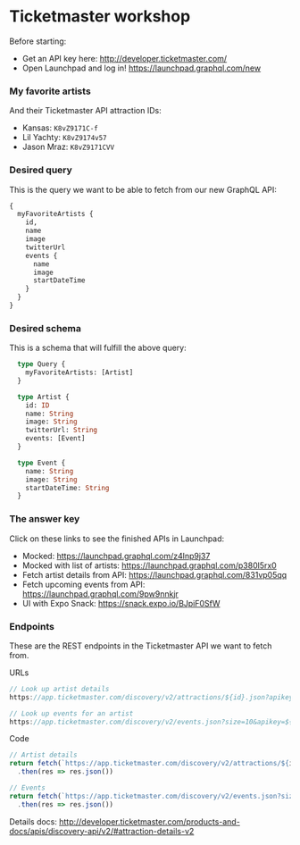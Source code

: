 # Ticketmaster workshop

Before starting:

- Get an API key here: http://developer.ticketmaster.com/
- Open Launchpad and log in! https://launchpad.graphql.com/new

### My favorite artists

And their Ticketmaster API attraction IDs:

* Kansas: `K8vZ9171C-f`
* Lil Yachty: `K8vZ9174v57`
* Jason Mraz: `K8vZ9171CVV`

### Desired query

This is the query we want to be able to fetch from our new GraphQL API:

```graphql
{
  myFavoriteArtists {
    id,
    name
    image
    twitterUrl
    events {
      name
      image
      startDateTime
    }
  }
}
```

### Desired schema

This is a schema that will fulfill the above query:

```graphql
  type Query {
    myFavoriteArtists: [Artist]
  }

  type Artist {
    id: ID
    name: String
    image: String
    twitterUrl: String
    events: [Event]
  }

  type Event {
    name: String
    image: String
    startDateTime: String
  }
```

### The answer key

Click on these links to see the finished APIs in Launchpad:

- Mocked: https://launchpad.graphql.com/z4lnp9j37
- Mocked with list of artists: https://launchpad.graphql.com/p380l5rx0
- Fetch artist details from API: https://launchpad.graphql.com/831vp05qq
- Fetch upcoming events from API: https://launchpad.graphql.com/9pw9nnkjr
- UI with Expo Snack: https://snack.expo.io/BJpiF0SfW

### Endpoints

These are the REST endpoints in the Ticketmaster API we want to fetch from.

URLs

```js
// Look up artist details
https://app.ticketmaster.com/discovery/v2/attractions/${id}.json?apikey=${context.secrets.TM_API_KEY}

// Look up events for an artist
https://app.ticketmaster.com/discovery/v2/events.json?size=10&apikey=${context.secrets.TM_API_KEY}&attractionId=${id}
```

Code

```js
// Artist details
return fetch(`https://app.ticketmaster.com/discovery/v2/attractions/${id}.json?apikey=${context.secrets.TM_API_KEY}`)
  .then(res => res.json())

// Events
return fetch(`https://app.ticketmaster.com/discovery/v2/events.json?size=10&apikey=${context.secrets.TM_API_KEY}&attractionId=${id}`)
  .then(res => res.json())
```

Details docs: http://developer.ticketmaster.com/products-and-docs/apis/discovery-api/v2/#attraction-details-v2
